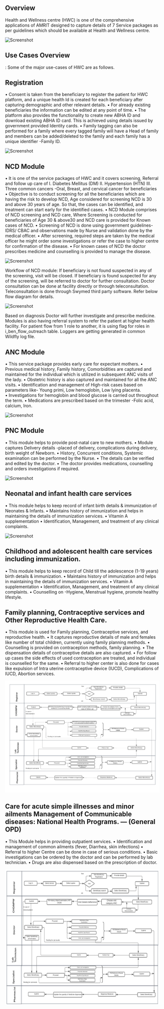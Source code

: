 ## Overview 

Health and Wellness centre (HWC) is one of the comprehensive applications of AMRIT designed to capture details of 7 Service packages as per guidelines which should be available at Health and Wellness centre.

![Screenshot](/module-guides/img/hwc-overview.png)

## Use Cases Overview
: Some of the major use-cases of HWC are as follows.

## Registration  
•	Consent is taken from the beneficiary to register the patient for HWC platform, and a unique health Id is created for each beneficiary after capturing demographic and other relevant details. 
•	For already existing beneficiaries the information can be edited at any point of time.
•	The platform also provides the functionality to create new ABHA ID and download existing ABHA ID card. This is achieved using details issued by government provided Identity cards.
•	Family tagging can also be performed for a family where every tagged family will have a Head of family and members can be added/deleted to the family and each family has a unique identifier -Family ID.

![Screenshot](/module-guides/img/hwc-registration-flow.png)

## NCD Module
•	It is one of the service packages of HWC and it covers screening, Referral and follow up care of 
I.	Diabetes Mellitus (DM)
II.	Hypertension (HTN)
III.	Three common cancers -Oral, Breast, and cervical cancer for beneficiaries 
•	Objective is to conduct screening for all the beneficiaries which are having the risk to develop NCD, Age considered for screening NCD is 30 and above 30 years of age. So that, the cases can be identified, and treatment can start early for the identified cases.
•	NCD Module comprises of NCD screening and NCD care, Where Screening is conducted for beneficiaries of Age 30 & above30 and NCD care is provided for Known cases of NCD.
•	Screening of NCD is done using government guidelines- IDRS/ CBAC and observations made by Nurse and validation done by the medical officer.
•	After screening, required steps are taken by the medical officer he might order some investigations or refer the case to higher centre for confirmation of the disease.
•	For known cases of NCD the doctor prescribes medicine and counselling is provided to manage the disease.

![Screenshot](/module-guides/img/hwc-ncd-flow.png)


Workflow of NCD module:
If beneficiary is not found suspected in any of the screening, visit will be closed.
If beneficiary is found suspected for any of the screening, will be referred to doctor for further consultation.
Doctor consultation can be done at facility directly or through teleconsultation.
Teleconsultation is done through Swymed third party software. Refer below flow diagram for details.

![Screenshot](/module-guides/img/hwc-teleconsultation-flow.png)

Based on diagnosis Doctor will further investigate and prescribe medicine.
Modules is also having referral system to refer the patient at higher health facility.
For patient flow from 1 role to another, it is using flag for roles in i_ben_flow_outreach table.
Loggers are getting generated in common Wildfly log file.


## ANC Module
•	This service package provides early care for expectant mothers.
•	Previous medical history, Family history, Comorbidities are captured and maintained for the individual which is utilized in subsequent ANC visits of the lady.
•	Obstetric history is also captured and maintained for all the ANC visits.
•	Identification and management of High-risk cases based on parameters like- Young primi, Low hemoglobin, Low lying placenta.  
•	Investigations for hemoglobin and blood glucose is carried out throughout the term.
•	Medications are prescribed based on the trimester -Folic acid, calcium, Iron.

![Screenshot](/module-guides/img/hwc-anc-flow.png)


## PNC Module
•	This module helps to provide post-natal care to new mothers.
•	Module captures Delivery details -placed of delivery, complications during delivery, birth weight of Newborn.
•	History, Concurrent conditions, Systemic examination can be performed by the Nurse. 
•	The details can be verified and edited by the doctor.
•	The doctor provides medications, counselling and orders investigations if required.

![Screenshot](/module-guides/img/hwc-pnc-flow.png)

## Neonatal and infant health care services
•	This module helps to keep record of infant birth details & immunization of Neonates & Infants.
•	Maintains history of immunization and helps in maintaining the details of immunization services.
•	Vitamin A supplementation 
•	Identification, Management, and treatment of any clinical complaints.

![Screenshot](/module-guides/img/hwc-neonatal-flow.png)

## Childhood and adolescent health care services including immunization.
•	This module helps to keep record of Child till the adolescence (1-19 years) birth details & immunization.
•	Maintains history of immunization and helps in maintaining the details of immunization services.
•	Vitamin A supplementation 
•	Identification, Management, and treatment of any clinical complaints.
•	Counselling on -Hygiene, Menstrual hygiene, promote healthy lifestyle.


## Family planning, Contraceptive services and Other Reproductive Health Care. 
•	  This module is used for Family planning, Contraceptive services, and reproductive health.
•	It captures reproductive details of male and females like number of total children, currently using family planning methods. 
•	Counselling is provided on contraception methods, family planning.
•	The dispensation details of contraceptive details are also captured.
•	For follow up cases the side effects of used contraception are treated, and individual is counselled for the same.
•	Referral to higher center is also done for cases like expulsion of Intra uterine contraceptive device (IUCD), Complications of IUCD, Abortion services.

![amrit-image](./img/hwc-family-planning-flow.png)

## Care for acute simple illnesses and minor ailments Management of Communicable diseases: National Health Programs. — (General OPD) 
•	This Module helps in providing outpatient services.
•	Identification and management of common ailments (fever, Diarrhea, skin infections)
•	 Referral to higher Centre can be done in case of serious conditions.
•	Basic investigations can be ordered by the doctor and can be performed by lab technician.
•	Drugs are also dispensed based on the prescription of doctor.

![amrit-image](./img/hwc-communicable-disease-flow.png)
